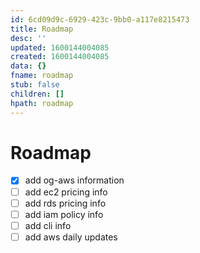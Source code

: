 ```yaml
---
id: 6cd09d9c-6929-423c-9bb0-a117e8215473
title: Roadmap
desc: ''
updated: 1600144004085
created: 1600144004085
data: {}
fname: roadmap
stub: false
children: []
hpath: roadmap
---
```

# Roadmap

- [x] add og-aws information
- [ ] add ec2 pricing info
- [ ] add rds pricing info
- [ ] add iam policy info
- [ ] add cli info
- [ ] add aws daily updates

